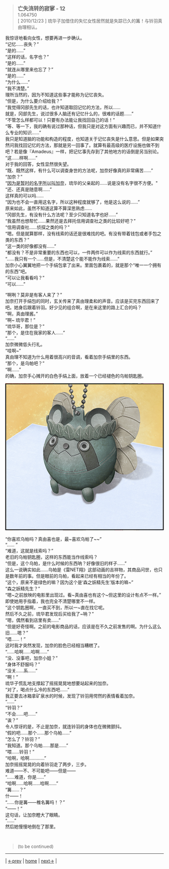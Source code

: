 > <big> **亡失流转的寂寥 - 12** </big>  
> 1.064750  
> [ 2010/12/23 ] 琉华子加借住的失忆女性居然就是失踪已久的篝！与铃羽真由理相认。

我惊讶地看向女性，想要再进一步确认。  
“记忆……丧失？”  
“是的……”  
“这样的话，名字也？”  
“是的……”  
“就连从哪里来也忘了？”  
“是的……”  
“为什么……”  
“我不清楚。”  
理所当然的，因为不知道这些事才能称为记忆丧失。  
“但是，为什么要介绍给我？”  
“我觉得冈部先生的话，也许知道取回记忆的方法，所以……  
 就是，冈部先生，说过很多人脑还有记忆什么的，很难的话题……”  
“不管怎么样都可以！只要有办法能让我找回自己的话！”  
“等、等一下，我的确有说过那种话，但我只是对这方面有兴趣而已，并不知道什么专业的知识……”  
我只是知道脑的功能和构造的程度，也知道关于记忆丧失是什么意思。但是如果突然问我找回记忆的方法，那就是另一回事了。就算有最高级的医疗设施也做不到吧？若是像『Amadeus』一样，把记忆事先存到了其他地方的话倒是另当别论。  
“这……样啊……”  
对于我的回答，女性显然很失望。  
“既、既然这样，有什么可以调查身世的方法呢，加奈好像真的非常痛苦……”  
“加奈？”  
“<abbr title="暂时的名字，日语为“仮の名前(kari no namae)”，简称为“仮名(kana)”，直接翻译是“暂名”，用作人名则翻译为“加奈”">因为是暂时的名字所以叫加奈</abbr>，琉华的父亲起的……说是没有名字很不方便。"  
“还、还真是随意啊……”  
这样真的可以吗……  
“因为也不会一直用这名字，所以这种程度就够了，他是这么说的……”  
原来如此，虽然不知道这算不算深思熟虑……  
“冈部先生，有没有什么方法呢？至少只知道名字也好……”  
“我虽然也想帮忙……果然还是去拜托信用调查社之类的比较好吧？”  
“信用调查社……侦探之类的吗？”  
“嗯。但是就算那样，没有线索的话还是很难找的吧。有没有带着钱包或者手包之类的东西？”  
“这一类的好像都没有……”  
“都没有？不是非常重要的东西也可以，一件两件可以作为线索的东西就行。”  
“……我只有一个……但是，不清楚这个能不能作为线索……”  
加奈小心翼翼地把一个手绢包拿了出来。里面包裹着的，就是那个“唯一一个拥有的东西”吧。  
“可以让我看看吗？”  
“可以……”  

“啊咧？莫非是有客人来了？”  
加奈打开手绢包的同时，玄关传来了真由理柔和的声音。应该是买完东西回来了吧。她身后跟着铃羽。好少见的组合啊，是在来这里的路上汇合的吗？  
“啊，真由理酱。”  
“啊~ 琉华君！”  
“琉华哥，那位是？”  
“那个，是住在我家的客人……”  
“……”  
加奈微微低头行礼。  
“哇啊~”  
真由理不知道为什么用着很高兴的音调，看着加奈手绢里的东西。  
“那个，是乌帕吧？”  
“啊……”  
的确，加奈手心摊开的白色手绢上面，放着一个已经褪色的乌帕钥匙圈。  

![](../pics/0062-1.png)

“你喜欢乌帕吗？真由喜也是，最~喜欢乌帕了~~”  
“…… ”  
“难道，这就是线索吗？”  
老旧的乌帕钥匙圈，这样的东西能当作线索吗？  
“但是，这个乌帕，是什么时候的东西呐？好像很旧的样子……”  
这么一说确实如此……乌帕是《雷NET翔》这部动画的吉祥物，其商品问世，也只是数年前的事。但是眼前的乌帕，看起来已经有相当的年份了。  
“这个，原来不是绿色的嘛？因为这个是‘森之妖精先生’版本的嘛~”  
“森之妖精先生？”  
“嗯~之前放映的电影里出现过。看~真由喜也有这个~但这里的设计有点不一样。”  
即使她用手指着，我也完全不清楚哪里不一样。  
“这个钥匙圈啊，一直买不到，所以一~直在找它呢。  
 然后不久之前，琉华君发现后买给我了~呐？”  
“嗯，偶然看到店里有卖……”  
“但是好奇怪啊。之前的电影商品的话，应该是在不久之前发售的啊。为什么这么旧……嗯？”  
“唔……！”  
这时我才突然发现，加奈的脸色已经相当糟糕了。  
“……哈啊……哈啊……”  
“没、没事吧，加奈小姐？”  
“身体不舒服吗？”  
“没关……系……”  
“啊！”  
琉华子慌乱地支撑起了摇摇晃晃地想要站起来的加奈。  
“对了，喝点什么冷的东西吧……”  
我正要去冰箱拿矿泉水的时候，发现了铃羽用愕然的表情看着加奈。  
“……”  
“铃羽？”  
“不会……吧……”  
“诶？”  
令人惊讶的是，不止是加奈，就连铃羽的身体也在微微颤抖。  
“假的吧……那个……那个乌帕……”  
“怎么了？铃羽？”  
“我知道。那个乌帕……那是……”  
“喂……铃羽！”  
“哈啊，哈啊…………”  
加奈摇摇晃晃的向着铃羽走了两步，三步。  
难道——不、不可能吧——但是——  
“……难道，你是……”  
“哈啊……哈啊……哈啊……”  
“篝……？”  
什——！  
“……你是篝——椎名篝吗！？”  
“——！”  
这句话，让加奈瞪大了眼睛。  
“……”  
然后她慢慢地倒在了那里。  


<br/>

> (to be continued)
---

| [←prev](./0061) | [home](../../) | [next→](./0063) |
